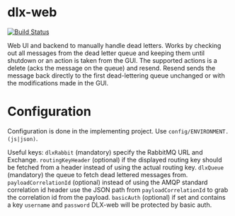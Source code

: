 # dlx-web
[![Build Status](https://travis-ci.org/markusn/dlx-web.svg?branch=master)](https://travis-ci.org/markusn/dlx-web)

Web UI and backend to manually handle dead letters. Works by checking out all messages from
the dead letter queue and keeping them until shutdown or an action is
taken from the GUI. The supported actions is a delete (acks the
message on the queue) and resend. Resend sends the message back
directly to the first dead-lettering queue unchanged or with the
modifications made in the GUI.

# Configuration
Configuration is done in the implementing project. Use `config/ENVIRONMENT.(js|json)`.

Useful keys:
`dlxRabbit` (mandatory) specify the RabbitMQ URL and Exchange.
`routingKeyHeader` (optional) if the displayed routing key should be fetched from
a header instead of using the actual routing key.
`dlxQueue` (mandatory) the queue to fetch dead lettered messages from.
`payloadCorrelationId` (optional) instead of using the AMQP standard
correlation id header use the JSON path from `payloadCorrelationId` to
grab the correlation id from the payload.
`basicAuth` (optional) if set and contains a key `username` and
`password` DLX-web will be protected by basic auth.
